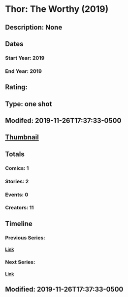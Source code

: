 # Thor: The Worthy (2019)
## Description: None
## Dates
### Start Year: 2019
### End Year: 2019
## Rating: 
## Type: one shot
## Modifed: 2019-11-26T17:37:33-0500
## [Thumbnail](http://i.annihil.us/u/prod/marvel/i/mg/b/40/image_not_available.jpg)
## Totals
### Comics: 1
### Stories: 2
### Events: 0
### Creators: 11
## Timeline
### Previous Series: 
#### [Link]()
### Next Series: 
#### [Link]()
## Modified: 2019-11-26T17:37:33-0500